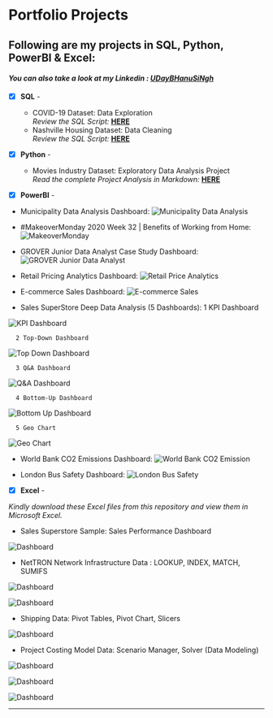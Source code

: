 # Portfolio Projects
## Following are my projects in SQL, Python, PowerBI & Excel: <br />
#### *You can also take a look at my Linkedin : [UDayBHanuSiNgh](https://www.linkedin.com/in/uday-bhanu-singh/)* <br />

- [x] **SQL** - 
  - COVID-19 Dataset: Data Exploration  <br />
*Review the SQL Script:* **[HERE](https://github.com/PriyankaJhaTheAnalyst/DataAnalystPortfolioProjects/blob/main/SQL%20-%20Data%20Exploration.sql)**<br />
  - Nashville Housing Dataset: Data Cleaning <br />
*Review the SQL Script:* **[HERE](https://github.com/PriyankaJhaTheAnalyst/DataAnalystPortfolioProjects/blob/main/SQL%20-%20Data%20Cleaning.sql)**<br />

- [x] **Python** - 
  - Movies Industry Dataset: Exploratory Data Analysis Project <br />
*Read the complete Project Analysis in Markdown:* **[HERE](https://github.com/PriyankaJhaTheAnalyst/Python_MoviesIndustry_EDA/blob/main/README.md)**<br />



- [x] **PowerBI** - 
- Municipality Data Analysis Dashboard:
![Municipality Data Analysis](visuals/MunicipalityDataAnalysisDashboard.png)  


- #MakeoverMonday 2020 Week 32 | Benefits of Working from Home:
![MakeoverMonday](visuals/WorkFromHome.png)  

- GROVER Junior Data Analyst Case Study Dashboard: 
![GROVER Junior Data Analyst](visuals/GroverDataAnalystDashboard.png)  

- Retail Pricing Analytics Dashboard: 
![Retail Price Analytics](visuals/RetailPricingAnalytics.png)

- E-commerce Sales Dashboard:
![E-commerce Sales](visuals/E-commerceRetail.png)

- Sales SuperStore Deep Data Analysis (5 Dashboards): 
      1 KPI Dashboard

![KPI Dashboard](visuals/KPIDashboard.png)

      2 Top-Down Dashboard
      
![Top Down Dashboard](visuals/TopDownDashboard.png)

      3 Q&A Dashboard
      
![Q&A Dashboard](visuals/Q&ADashboard.png)

      4 Bottom-Up Dashboard
      
![Bottom Up Dashboard](visuals/BottomUpDashboard.png)

      5 Geo Chart
      
![Geo Chart](visuals/GeoChart.png)


- World Bank CO2 Emissions Dashboard:
![World Bank CO2 Emission](visuals/WorldBankCO2Emission.png)

- London Bus Safety Dashboard: 
![London Bus Safety](visuals/LondonBusSafety.png)


- [x] **Excel** - 

*Kindly download these Excel files from this repository and view them in Microsoft Excel.*


- Sales Superstore Sample: Sales Performance Dashboard <br />

![Dashboard](visuals/excel/Dashboards.png)


- NetTRON Network Infrastructure Data : LOOKUP, INDEX, MATCH, SUMIFS <br />

![Dashboard](visuals/excel/INDEX.png)

![Dashboard](visuals/excel/LOOKUP.png)


- Shipping Data: Pivot Tables, Pivot Chart, Slicers <br />

![Dashboard](visuals/excel/PivotReports.png)


- Project Costing Model Data: Scenario Manager, Solver (Data Modeling)

![Dashboard](visuals/excel/DataModeling.png)

![Dashboard](visuals/excel/Solver.png)

![Dashboard](visuals/excel/ScenarioManager.png)

--------------------------------------------------------------------------------------------------------------------------------------------------------------------------------
